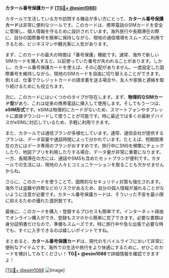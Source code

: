 **カタール番号保護カード [[TG💪+ @esim1088](https://t.me/s/esim1088)]**

カタールで生活している方や訪問する機会が多い方にとって、**カタール番号保護カード**は非常に便利なツールです。このカードは、携帯電話のSIMカードを安全に管理し、個人情報を守るために設計されています。海外旅行や長期滞在の際に、自分の国際番号を簡単に保持しながら、現地の通信環境をスムーズに利用できるため、ビジネスマンや観光客に人気があります。

まず、このカードの最大の特徴は「番号保護」機能です。通常、海外で新しいSIMカードを購入すると、以前使っていた番号が失われることがあります。しかし、カタール番号保護カードを使えば、その心配がありません。一度設定した国際番号を維持しながら、現地のSIMカードを自由に切り替えることができます。例えば、仕事でクレジットカードの請求書を送る場合や、友人や家族と連絡を取り続けるためにも役立ちます。

次に、このカードにはいくつかのタイプが存在します。まず、**物理的なSIMカード型**があり、これは従来の携帯電話に挿入して使用します。そしてもう一つは、**eSIM形式**です。eSIMは物理的にカードがないため、スマートフォンやタブレットに直接ダウンロードして使うことが可能です。特に最近では多くの最新デバイスがeSIMに対応しているため、手軽に利用できます。

また、カタールでは通信プランが多様化しています。通常、通信会社が提供するプランは、データ容量や通話時間によって分かれています。たとえば、短期間滞在の方にはデータ専用のプランがおすすめです。旅行中にSNSを頻繁にチェックしたり、地図アプリを利用したりする場合、データ量が非常に重要になります。一方、長期滞在の方には、通話やSMSも含めたセットプランが便利です。カタールでの生活には、現地の人々とコミュニケーションを取ることも欠かせませんからね。

さらに、このカードを使うことで、国際的なセキュリティ対策も強化されます。海外では盗難や詐欺などのリスクがあるため、自分の個人情報が漏れることがないように注意が必要です。カタール番号保護カードは、そういった不安を最小限に抑えるための優れた選択肢です。

最後に、このカードを購入・登録するプロセスも簡単です。インターネット経由でオンライン購入ができ、登録もスマホから簡単に完了できます。必要な書類は身分証明書だけなので、準備もスムーズです。特に旅行中や急な出張で必要な時でも、すぐに入手できるのは嬉しいポイントですね。

まとめると、**カタール番号保護カード**は、現代のモバイルライフにおいて非常に便利なアイテムです。海外での生活や旅行をより快適にするために、ぜひこのカードを検討してみてください！ **TG💪+ @esim1088**で詳細情報を確認できますよ！

[[TG💪+ @esim1088](https://t.me/s/esim1088) ![Image](https://i.postimg.cc/Y0z9fWf4/image.png)]
